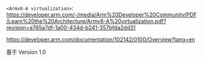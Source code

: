 
`<Armv8-A virtualization>`: https://developer.arm.com/-/media/Arm%20Developer%20Community/PDF/Learn%20the%20Architecture/Armv8-A%20virtualization.pdf?revision=a765a7df-1a00-434d-b241-357bfda2dd31

https://developer.arm.com/documentation/102142/0100/Overview?lang=en

基于 Version 1.0

